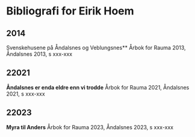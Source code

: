 # Bibliografi for Eirik Hoem

## 2014
Svenskehusene på Åndalsnes og Veblungsnes** Årbok for Rauma 2013, Åndalsnes 2013, s xxx-xxx

## 22021
**Åndalsnes er enda eldre enn vi trodde** Årbok for Rauma 2021, Åndalsnes 2021, s xxx-xxx

## 22023
**Myra til Anders** Årbok for Rauma 2023, Åndalsnes 2023, s xxx-xxx
